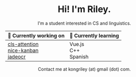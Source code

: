 <div align="center">

# Hi! I'm Riley.
I'm a student interested in CS and linguistics.

|🔭 Currently working on|🌱 Currently learning|
|---|---|
|[cls-attention](https://github.com/kongriley/cls-attention) <br>[nice-kanban](https://github.com/kongriley/nice-kanban) <br>[jadeocr](https://github.com/TanayB11/jadeocr) |Vue.js<br> C++<br> Spanish|

Contact me at kongriley (at) gmail (dot) com.

</div>
